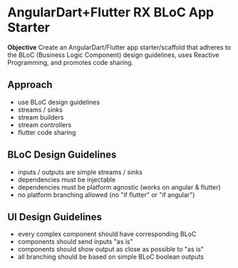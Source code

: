 # AngularDart+Flutter RX BLoC App Starter

**Objective** Create an AngularDart/Flutter app starter/scaffold that adheres to the BLoC (Business Logic Component) design guidelines, uses Reactive Programming, and promotes code sharing.

## Approach
- use BLoC design guidelines
- streams / sinks
- stream builders
- stream controllers
- flutter code sharing

## BLoC Design Guidelines
- inputs / outputs are simple streams / sinks
- dependencies must be injectable
- dependencies must be platform agnostic (works on angular & flutter)
- no platform branching allowed (no "if flutter" or "if angular")

## UI Design Guidelines
- every complex component should have corresponding BLoC
- components should send inputs "as is"
- components should show output as close as possible to "as is"
- all branching should be based on simple BLoC boolean outputs

